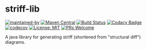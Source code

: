 # striff-lib
[![maintained-by](https://img.shields.io/badge/Maintained%20by-Hadii%20Technologies-violet.svg)](https://hadii.ca) [![Maven Central](https://maven-badges.herokuapp.com/maven-central/com.github.hadii-tech/stiff-lib/badge.svg)](https://maven-badges.herokuapp.com/maven-central/com.github.hadii-tech/stiff-lib) [![Build Status](https://travis-ci.com/hadii-tech/stiff-lib.svg?branch=master)](https://travis-ci.com/hadii-tech/stiff-lib) [![Codacy Badge](https://app.codacy.com/project/badge/Grade/f52c429a0a514abf86d252fe263d7c17)](https://www.codacy.com/gh/hadii-tech/stiff-lib?utm_source=github.com&amp;utm_medium=referral&amp;utm_content=hadii-tech/stiff-lib&amp;utm_campaign=Badge_Grade) [![codecov](https://codecov.io/gh/hadii-tech/stiff-lib/branch/master/graph/badge.svg)](https://codecov.io/gh/hadii-tech/stiff-lib) [![License: MIT](https://img.shields.io/badge/License-MIT-yellow.svg)](https://opensource.org/licenses/MIT) [![PRs Welcome](https://img.shields.io/badge/PRs-welcome-brightgreen.svg?style=flat-square)](http://makeapullrequest.com)

A java library for generating striff (shortened from "structural diff") diagrams. 








